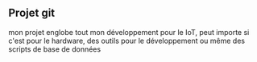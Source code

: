 ## Projet git
mon projet englobe tout mon développement pour le IoT, peut importe si c'est pour le hardware, des outils pour le développement ou même des scripts de base de données